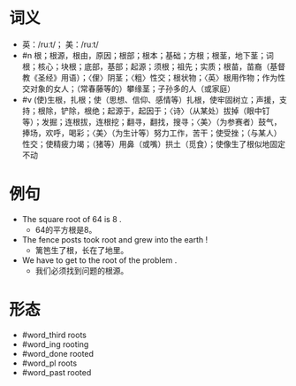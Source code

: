 # 词义
- 英：/ruːt/； 美：/ruːt/
- #n 根；根源，根由，原因；根部；根本；基础；方根；根茎，地下茎；词根；核心；块根；底部，基部；起源；须根；祖先；实质；根苗，苗裔（基督教《圣经》用语）；〈俚〉阴茎；〈粗〉性交；根状物；〈英〉根用作物；作为性交对象的女人；（常春藤等的）攀缘茎；子孙多的人（或家庭）
- #v (使)生根，扎根；使（思想、信仰、感情等）扎根，使牢固树立；声援，支持；根除，铲除，根绝；起源于，起因于；〈诗〉（从某处）拔掉（眼中钉等）；发掘；连根拔，连根挖；翻寻，翻找，搜寻；〈美〉（为参赛者）鼓气，捧场，欢呼，喝彩；〈美〉（为生计等）努力工作，苦干；使受挫；（与某人）性交；使精疲力竭；（猪等）用鼻（或嘴）拱土（觅食）；使像生了根似地固定不动
# 例句
- The square root of 64 is 8 .
	- 64的平方根是8。
- The fence posts took root and grew into the earth !
	- 篱笆生了根，长在了地里。
- We have to get to the root of the problem .
	- 我们必须找到问题的根源。
# 形态
- #word_third roots
- #word_ing rooting
- #word_done rooted
- #word_pl roots
- #word_past rooted
